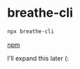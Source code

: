 # breathe-cli

```bash
npx breathe-cli
```

[npm](https://www.npmjs.com/package/breathe-cli)

I'll expand this later (: